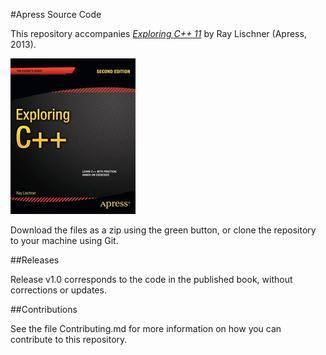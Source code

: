 #Apress Source Code

This repository accompanies [*Exploring C++ 11*](http://www.apress.com/9781430261933) by Ray Lischner (Apress, 2013).

![Cover image](9781430261933.jpg)

Download the files as a zip using the green button, or clone the repository to your machine using Git.

##Releases

Release v1.0 corresponds to the code in the published book, without corrections or updates.

##Contributions

See the file Contributing.md for more information on how you can contribute to this repository.
